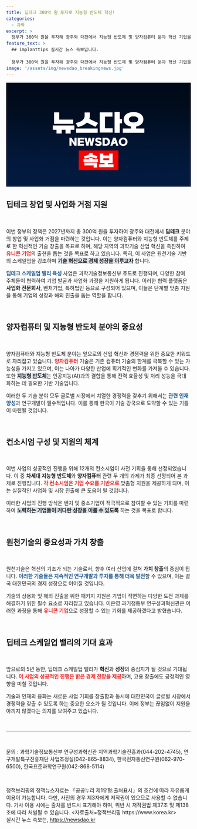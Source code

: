 ```yaml
---
title: 딥테크 300억 원 투자로 지능형 반도체 혁신!
categories:
  - 과학
excerpt: >
  정부가 300억 원을 투자해 광주와 대전에서 지능형 반도체 및 양자컴퓨터 분야 혁신 기업을 육성합니다. 딥테크 스케일업 밸리를 통해 유니콘 기업으로 성장할 원천기술을 집중 지원, 미래의 글로벌 기업으로 도약할 기회를 제공할 예정입니다!
feature_text: >
  ## implanttips 실시간 뉴스 속보입니다.

  정부가 300억 원을 투자해 광주와 대전에서 지능형 반도체 및 양자컴퓨터 분야 혁신 기업을 육성합니다. 딥테크 스케일업 밸리를 통해 유니콘 기업으로 성장할 원천기술을 집중 지원, 미래의 글로벌 기업으로 도약할 기회를 제공할 예정입니다!
image: '/assets/img/newsdao_breakingnews.jpg'
---
```


<p><img src="/assets/img/newsdao_breakingnews.jpg" alt="implanttips 속보" /></p>

<h2 data-ke-size="size26">딥테크 창업 및 사업화 거점 지원</h2>

<p data-ke-size="size16">&nbsp;</p>

<p>이번 정부의 정책은 2027년까지 총 300억 원을 투자하여 광주와 대전에서 <b>딥테크</b> 분야의 창업 및 사업화 거점을 마련하는 것입니다. 이는 양자컴퓨터와 지능형 반도체를 주제로 한 혁신적인 기술 창출을 목표로 하며, 해당 지역의 과학기술 산업 혁신을 촉진하여 <b><span style="color: #ee2323;">유니콘 기업</span></b>의 출현을 돕는 것을 목표로 하고 있습니다. 특히, 이 사업은 원천기술 기반의 스케일업을 강조하며 <b><span style="background-color: #21538527;">기술 혁신으로 경제 성장을 이루고자</span></b> 합니다.</p>

<p><b><span style="color: #1a5490;">딥테크 스케일업 밸리 육성</span></b> 사업은 과학기술정보통신부 주도로 진행되며, 다양한 참여 주체들이 협력하여 기업 발굴과 사업화 과정을 지원하게 됩니다. 이러한 협력 플랫폼은 <b>사업화 전문회사</b>, 벤처기업, 특허법인 등으로 구성되어 있으며, 이들은 단계별 맞춤 지원을 통해 기업의 성장과 해외 진출을 돕는 역할을 합니다. </p>

<p data-ke-size="size16">&nbsp;</p>

<h2 data-ke-size="size26">양자컴퓨터 및 지능형 반도체 분야의 중요성</h2>

<p data-ke-size="size16">&nbsp;</p>

<p>양자컴퓨터와 지능형 반도체 분야는 앞으로의 산업 혁신과 경쟁력을 위한 중요한 키워드로 자리잡고 있습니다. <b><span style="color: #ee2323;">양자컴퓨터</span></b> 기술은 기존 컴퓨터 기술의 한계를 극복할 수 있는 가능성을 가지고 있으며, 이는 나아가 다양한 산업에 획기적인 변화를 가져올 수 있습니다. 또한 <b><span style="background-color: #21538527;">지능형 반도체</span></b>는 인공지능(AI)과의 결합을 통해 전력 효율성 및 처리 성능을 극대화하는 데 필요한 기반 기술입니다.</p>

<p>이러한 두 기술 분야 모두 글로벌 시장에서 치열한 경쟁력을 갖추기 위해서는 <b><span style="color: #1a5490;">관련 인재 양성</span></b>과 연구개발이 필수적입니다. 이를 통해 한국이 기술 강국으로 도약할 수 있는 기틀이 마련될 것입니다.</p>

<p data-ke-size="size16">&nbsp;</p>

<h2 data-ke-size="size26">컨소시엄 구성 및 지원의 체계</h2>

<p data-ke-size="size16">&nbsp;</p>

<p>이번 사업의 성공적인 진행을 위해 12개의 컨소시엄이 사전 기획을 통해 선정되었습니다. 이 중 <b>차세대 지능형 반도체</b>와 <b>양자컴퓨터</b> 관련 두 개의 과제가 최종 선정되어 본 과제로 진행집니다. <b><span style="color: #ee2323;">각 컨소시엄은 기업 수요를 기반으로</span></b> 맞춤형 지원을 제공하게 되며, 이는 실질적인 사업화 및 시장 진출에 큰 도움이 될 것입니다. </p>

<p>이러한 사업의 진행 방식은 벤처 및 중소기업이 적극적으로 참여할 수 있는 기회를 마련하여 <b><span style="background-color: #21538527;">노력하는 기업들이 커다란 성장을 이룰 수 있도록</span></b> 하는 것을 목표로 합니다.</p>

<p data-ke-size="size16">&nbsp;</p>

<h2 data-ke-size="size26">원천기술의 중요성과 가치 창출</h2>

<p data-ke-size="size16">&nbsp;</p>

<p>원천기술은 혁신의 기초가 되는 기술로서, 향후 여러 산업에 걸쳐 <b>가치 창출</b>의 중심이 됩니다. <b><span style="color: #1a5490;">이러한 기술들은 지속적인 연구개발과 투자를 통해 더욱 발전</span></b>할 수 있으며, 이는 결국 대한민국의 경제 성장으로 이어질 것입니다. </p>

<p>기술의 상용화 및 해외 진출을 위한 패키지 지원은 기업이 직면하는 다양한 도전 과제를 해결하기 위한 필수 요소로 자리잡고 있습니다. 이은영 과기정통부 연구성과혁신관은 이러한 과정을 통해 <b><span style="color: #ee2323;">유니콘 기업</span></b>으로 성장할 수 있는 기회를 제공하겠다고 밝혔습니다.</p>

<p data-ke-size="size16">&nbsp;</p>

<h2 data-ke-size="size26">딥테크 스케일업 밸리의 기대 효과</h2>

<p data-ke-size="size16">&nbsp;</p>

<p>앞으로의 5년 동안, 딥테크 스케일업 밸리가 <b>혁신</b>과 <b>성장</b>의 중심지가 될 것으로 기대됩니다. <b><span style="color: #ee2323;">이 사업의 성공적인 진행은 밝은 경제 전망을 제공</span></b>하며, 고용 창출에도 긍정적인 영향을 미칠 것입니다. </p>

<p>기술과 인재의 융화는 새로운 사업 기회를 창출함과 동시에 대한민국이 글로벌 시장에서 경쟁력을 갖출 수 있도록 하는 중요한 요소가 될 것입니다. 이에 정부는 끊임없이 지원을 아끼지 않겠다는 의지를 보여주고 있습니다.</p>

<p data-ke-size="size16">&nbsp;</p>

<hr>

<p data-ke-size="size16">&nbsp;</p>

<div>문의 : 과학기술정보통신부 연구성과혁신관 지역과학기술진흥과(044-202-4745), 연구개발특구진흥재단 사업조정실(042-865-8834), 한국전자통신연구원(062-970-6500), 한국표준과학연구원(042-868-5114)</div>

<p data-ke-size="size16">&nbsp;</p>

<div>정책브리핑의 정책뉴스자료는 「공공누리 제1유형:출처표시」의 조건에 따라 자유롭게 이용이 가능합니다. 다만, 사진의 경우 제3자에게 저작권이 있으므로 사용할 수 없습니다. 기사 이용 시에는 출처를 반드시 표기해야 하며, 위반 시 저작권법 제37조 및 제138조에 따라 처벌될 수 있습니다. <자료출처=정책브리핑 https://www.korea.kr></div>
실시간 뉴스 속보는, <a href="https://newsdao.kr" rel="dofollow">https://newsdao.kr</a>


